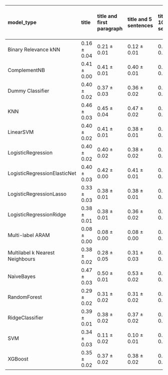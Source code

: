 | model_type                      | title           | title and first paragraph   | title and 5 sentences   | title and 10 sentences   | title and first sentence each paragraph   | raw text            |
|:--------------------------------|:----------------|:----------------------------|:------------------------|:-------------------------|:------------------------------------------|:--------------------|
| Binary Relevance kNN            | 0.16 $\pm$ 0.04 | 0.21 $\pm$ 0.01             | 0.12 $\pm$ 0.01         | 0.15 $\pm$ 0.04          | 0.10 $\pm$ 0.00                           | 0.11 $\pm$ 0.01     |
| ComplementNB                    | 0.41 $\pm$ 0.00 | 0.41 $\pm$ 0.01             | 0.40 $\pm$ 0.01         | 0.41 $\pm$ 0.01          | 0.43 $\pm$ 0.01                           | 0.44 $\pm$ 0.02     |
| Dummy Classifier                | 0.40 $\pm$ 0.02 | 0.37 $\pm$ 0.03             | 0.36 $\pm$ 0.02         | 0.37 $\pm$ 0.04          | 0.38 $\pm$ 0.02                           | 0.38 $\pm$ 0.02     |
| KNN                             | 0.46 $\pm$ 0.03 | 0.45 $\pm$ 0.04             | 0.47 $\pm$ 0.02         | 0.48 $\pm$ 0.02          | 0.43 $\pm$ 0.02                           | 0.47 $\pm$ 0.02     |
| LinearSVM                       | 0.40 $\pm$ 0.02 | 0.41 $\pm$ 0.01             | 0.38 $\pm$ 0.01         | 0.39 $\pm$ 0.02          | 0.44 $\pm$ 0.01                           | 0.46 $\pm$ 0.01     |
| LogisticRegression              | 0.40 $\pm$ 0.02 | 0.40 $\pm$ 0.02             | 0.38 $\pm$ 0.02         | 0.40 $\pm$ 0.03          | 0.44 $\pm$ 0.02                           | 0.47 $\pm$ 0.01     |
| LogisticRegressionElasticNet    | 0.40 $\pm$ 0.03 | 0.42 $\pm$ 0.00             | 0.41 $\pm$ 0.01         | 0.44 $\pm$ 0.01          | 0.47 $\pm$ 0.02                           | 0.51 $\pm$ 0.02     |
| LogisticRegressionLasso         | 0.33 $\pm$ 0.03 | 0.38 $\pm$ 0.01             | 0.38 $\pm$ 0.01         | 0.41 $\pm$ 0.01          | 0.40 $\pm$ 0.03                           | 0.45 $\pm$ 0.01     |
| LogisticRegressionRidge         | 0.38 $\pm$ 0.01 | 0.38 $\pm$ 0.01             | 0.36 $\pm$ 0.02         | 0.39 $\pm$ 0.01          | 0.40 $\pm$ 0.02                           | 0.44 $\pm$ 0.01     |
| Multi-label ARAM                | 0.08 $\pm$ 0.00 | 0.08 $\pm$ 0.00             | 0.08 $\pm$ 0.00         | 0.08 $\pm$ 0.00          | 0.08 $\pm$ 0.00                           | 0.08 $\pm$ 0.00     |
| Multilabel k Nearest Neighbours | 0.38 $\pm$ 0.02 | 0.28 $\pm$ 0.05             | 0.31 $\pm$ 0.03         | 0.29 $\pm$ 0.06          | 0.22 $\pm$ 0.08                           | 0.32 $\pm$ 0.02     |
| NaiveBayes                      | 0.47 $\pm$ 0.03 | 0.50 $\pm$ 0.01             | 0.53 $\pm$ 0.02         | 0.55 $\pm$ 0.01          | 0.55 $\pm$ 0.01                           | **0.59 $\pm$ 0.00** |
| RandomForest                    | 0.29 $\pm$ 0.02 | 0.31 $\pm$ 0.02             | 0.31 $\pm$ 0.02         | 0.37 $\pm$ 0.01          | 0.34 $\pm$ 0.01                           | 0.42 $\pm$ 0.02     |
| RidgeClassifier                 | 0.39 $\pm$ 0.01 | 0.38 $\pm$ 0.02             | 0.37 $\pm$ 0.02         | 0.39 $\pm$ 0.01          | 0.40 $\pm$ 0.01                           | 0.44 $\pm$ 0.01     |
| SVM                             | 0.34 $\pm$ 0.03 | 0.11 $\pm$ 0.02             | 0.10 $\pm$ 0.01         | 0.14 $\pm$ 0.05          | 0.23 $\pm$ 0.01                           | 0.29 $\pm$ 0.01     |
| XGBoost                         | 0.35 $\pm$ 0.02 | 0.37 $\pm$ 0.02             | 0.38 $\pm$ 0.02         | 0.40 $\pm$ 0.01          | 0.41 $\pm$ 0.02                           | 0.45 $\pm$ 0.01     |